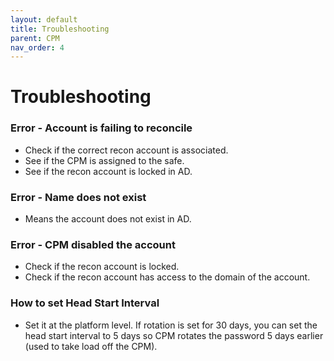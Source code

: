 ```yaml
---
layout: default
title: Troubleshooting
parent: CPM
nav_order: 4
---
```

# Troubleshooting

### Error - Account is failing to reconcile

- Check if the correct recon account is associated.
- See if the CPM is assigned to the safe.
- See if the recon account is locked in AD.

### Error - Name does not exist

- Means the account does not exist in AD.

### Error - CPM disabled the account

- Check if the recon account is locked.
- Check if the recon account has access to the domain of the account.

### How to set Head Start Interval

- Set it at the platform level. If rotation is set for 30 days, you can set the head start interval to 5 days so CPM rotates the password 5 days earlier (used to take load off the CPM).
